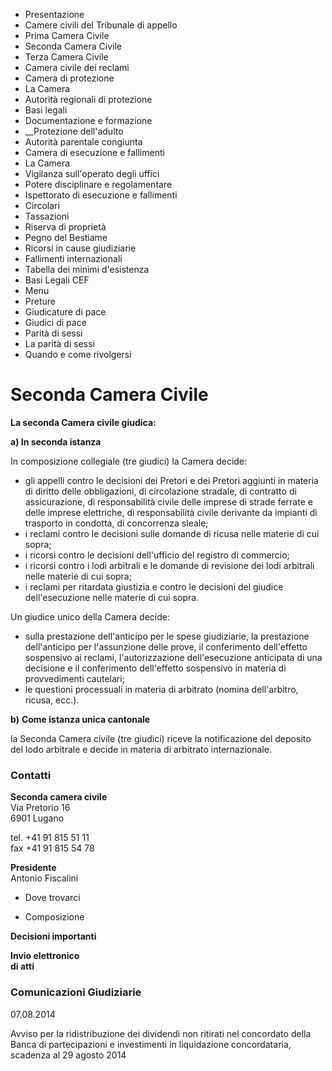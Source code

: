   * Presentazione
  * Camere civili del Tribunale di appello
  * Prima Camera Civile
  * Seconda Camera Civile
  * Terza Camera Civile
  * Camera civile dei reclami
  * Camera di protezione
  * La Camera
  * Autorità regionali di protezione
  * Basi legali
  * Documentazione e formazione
  *  __Protezione dell'adulto
  * Autorità parentale congiunta
  * Camera di esecuzione e fallimenti
  * La Camera
  * Vigilanza sull'operato degli uffici
  * Potere disciplinare e regolamentare
  * Ispettorato di esecuzione e fallimenti
  * Circolari
  * Tassazioni
  * Riserva di proprietà
  * Pegno del Bestiame
  * Ricorsi in cause giudiziarie
  * Fallimenti internazionali
  * Tabella dei minimi d'esistenza
  * Basi Legali CEF
  * Menu
  * Preture
  * Giudicature di pace
  * Giudici di pace
  * Parità di sessi 
  * La parità di sessi
  * Quando e come rivolgersi

#  Seconda Camera Civile

**La seconda Camera civile giudica:**

 **a) In seconda istanza**

In composizione collegiale (tre giudici) la Camera decide:

  * gli appelli contro le decisioni dei Pretori e dei Pretori aggiunti in materia di diritto delle obbligazioni, di circolazione stradale, di contratto di assicurazione, di responsabilità civile delle imprese di strade ferrate e delle imprese elettriche, di responsabilità civile derivante da impianti di trasporto in condotta, di concorrenza sleale;
  * i reclami contro le decisioni sulle domande di ricusa nelle materie di cui sopra;
  * i ricorsi contro le decisioni dell'ufficio del registro di commercio;
  * i ricorsi contro i lodi arbitrali e le domande di revisione dei lodi arbitrali nelle materie di cui sopra;
  * i reclami per ritardata giustizia e contro le decisioni del giudice dell'esecuzione nelle materie di cui sopra.

Un giudice unico della Camera decide:

  * sulla prestazione dell'anticipo per le spese giudiziarie, la prestazione dell'anticipo per l'assunzione delle prove, il conferimento dell'effetto sospensivo ai reclami, l'autorizzazione dell'esecuzione anticipata di una decisione e il conferimento dell'effetto sospensivo in materia di provvedimenti cautelari;
  * le questioni processuali in materia di arbitrato (nomina dell'arbitro, ricusa, ecc.).

 **b)** **Come istanza unica cantonale**

la Seconda Camera civile (tre giudici) riceve la notificazione del deposito
del lodo arbitrale e decide in materia di arbitrato internazionale.

###  Contatti

**Seconda camera civile**  
Via Pretorio 16  
6901 Lugano

tel. +41 91 815 51 11  
fax +41 91 815 54 78  

 **Presidente**  
Antonio Fiscalini

  * Dove trovarci

  * Composizione

**Decisioni importanti**

 **Invio elettronico  
di atti**

###  Comunicazioni Giudiziarie

07.08.2014

Avviso per la ridistribuzione dei dividendi non ritirati nel concordato della
Banca di partecipazioni e investimenti in liquidazione concordataria, scadenza
al 29 agosto 2014

